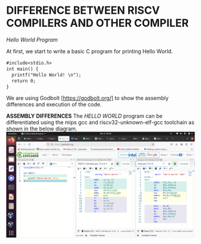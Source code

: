 # DIFFERENCE BETWEEN RISCV COMPILERS AND OTHER COMPILER

*Hello World Program*

At first, we start to write a basic C program for printing Hello World.

```
#include<stdio.h>
int main() {
  printf("Hello World! \n");
  return 0;
}
```
We are using Godbolt [https://godbolt.org/] to show the assembly differences and execution of the code.

**ASSEMBLY DIFFERENCES**
The *HELLO WORLD* program can be differentiated using the mips gcc and riscv32-unknown-elf-gcc toolchain as shown in the below diagram.
![image](week1/helloworld.png)

